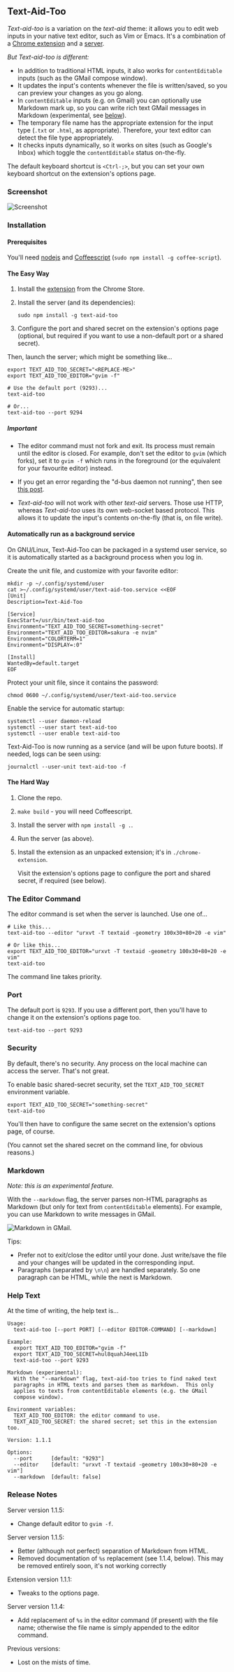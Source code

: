 ## Text-Aid-Too

*Text-aid-too* is a variation on the *text-aid* theme: it allows you to edit
web inputs in your native text editor, such as Vim or Emacs.  It's a
combination of a
[Chrome extension](https://chrome.google.com/webstore/detail/text-aid-too/klbcooigafjpbiahdjccmajnaehomajc) and a
[server](https://www.npmjs.com/package/text-aid-too).

*But Text-aid-too is different:*
- In addition to traditional HTML inputs, it also works for `contentEditable`
  inputs (such as the GMail compose window).
- It updates the input's contents whenever the file is written/saved, so you
  can preview your changes as you go along.
- In `contentEditable` inputs (e.g. on Gmail) you can optionally use Markdown
  mark up, so you can write rich text GMail messages in Markdown (experimental,
  see [below](https://github.com/smblott-github/text-aid-too#markdown)).
- The temporary file name has the appropriate extension for the input type (`.txt`
  or `.html`, as appropriate).  Therefore, your text editor can detect the file
  type appropriately.
- It checks inputs dynamically, so it works on sites (such as Google's Inbox)
  which toggle the `contentEditable` status on-the-fly.

The default keyboard shortcut is `<Ctrl-;>`, but you can set your own keyboard
shortcut on the extension's options page.

### Screenshot

![Screenshot](https://cloud.githubusercontent.com/assets/2641335/8124943/cd7c5ffe-10d8-11e5-8403-e14d18dc482d.png)

### Installation

#### Prerequisites

You'll need [nodejs](https://nodejs.org/) and [Coffeescript](http://coffeescript.org/) (`sudo npm install -g coffee-script`).

#### The Easy Way

1. Install the [extension](https://chrome.google.com/webstore/detail/klbcooigafjpbiahdjccmajnaehomajc) from the Chrome Store.
1. Install the server (and its dependencies):

    `sudo npm install -g text-aid-too`

1. Configure the port and shared secret on the extension's options page
   (optional, but required if you want to use a non-default port or a shared
   secret).


Then, launch the server; which might be something like...

    export TEXT_AID_TOO_SECRET="<REPLACE-ME>"
    export TEXT_AID_TOO_EDITOR="gvim -f"

    # Use the default port (9293)...
    text-aid-too

    # Or...
    text-aid-too --port 9294

##### Important

- The editor command must not fork and exit.  Its process must remain until the
  editor is closed.  For example, don't set the editor to `gvim` (which forks),
  set it to `gvim -f` which runs in the foreground (or the equivalent for your
  favourite editor) instead.

- If you get an error regarding the "d-bus daemon not running", then see [this post](https://github.com/smblott-github/text-aid-too/issues/5).

- *Text-aid-too* will not work with other *text-aid* servers.  Those use HTTP,
  whereas *Text-aid-too* uses its own web-socket based protocol.  This allows
  it to update the input's contents on-the-fly (that is, on file write).

#### Automatically run as a background service

On GNU/Linux, Text-Aid-Too can be packaged in a systemd user service, so it is
automatically started as a background process when you log in.

Create the unit file, and customize with your favorite editor:

    mkdir -p ~/.config/systemd/user
    cat >~/.config/systemd/user/text-aid-too.service <<EOF
    [Unit]
    Description=Text-Aid-Too
    
    [Service]
    ExecStart=/usr/bin/text-aid-too
    Environment="TEXT_AID_TOO_SECRET=something-secret"
    Environment="TEXT_AID_TOO_EDITOR=sakura -e nvim"
    Environment="COLORTERM=1"
    Environment="DISPLAY=:0"
    
    [Install]
    WantedBy=default.target
    EOF

Protect your unit file, since it contains the password:

    chmod 0600 ~/.config/systemd/user/text-aid-too.service

Enable the service for automatic startup:

    systemctl --user daemon-reload
    systemctl --user start text-aid-too
    systemctl --user enable text-aid-too

Text-Aid-Too is now running as a service (and will be upon future boots).
If needed, logs can be seen using:

    journalctl --user-unit text-aid-too -f

#### The Hard Way

1. Clone the repo.
1. `make build` - you will need Coffeescript.
1. Install the server with `npm install -g .`.
1. Run the server (as above).
1. Install the extension as an unpacked extension; it's in `./chrome-extension`.

    Visit the extension's options page to configure the port and shared secret,
    if required (see below).

### The Editor Command

The editor command is set when the server is launched.  Use one of...

    # Like this...
    text-aid-too --editor "urxvt -T textaid -geometry 100x30+80+20 -e vim"

    # Or like this...
    export TEXT_AID_TOO_EDITOR="urxvt -T textaid -geometry 100x30+80+20 -e vim"
    text-aid-too

The command line takes priority.

### Port

The default port is `9293`.
If you use a different port, then you'll have to change it on the extension's options page too.

    text-aid-too --port 9293

### Security

By default, there's no security.  Any process on the local machine can access
the server.  That's not great.

To enable basic shared-secret security, set the `TEXT_AID_TOO_SECRET` environment variable.

    export TEXT_AID_TOO_SECRET="something-secret"
    text-aid-too

You'll then have to configure the same secret on the extension's options page, of course.

(You cannot set the shared secret on the command line, for obvious reasons.)

### Markdown

*Note: this is an experimental feature.*

With the `--markdown` flag, the server parses non-HTML paragraphs as Markdown
(but only for text from `contentEditable` elements).  For example, you can use
Markdown to write messages in GMail.

![Markdown in GMail](https://cloud.githubusercontent.com/assets/2641335/8130117/dc12f86e-1107-11e5-9893-45ce83ed99b5.png).

Tips:

- Prefer not to exit/close the editor until your done.  Just write/save the file
  and your changes will be updated in the corresponding input.
- Paragraphs (separated by `\n\n`) are handled separately.  So one paragraph
  can be HTML, while the next is Markdown.

### Help Text

At the time of writing, the help text is...

```
Usage:
  text-aid-too [--port PORT] [--editor EDITOR-COMMAND] [--markdown]

Example:
  export TEXT_AID_TOO_EDITOR="gvim -f"
  export TEXT_AID_TOO_SECRET=hul8quahJ4eeL1Ib
  text-aid-too --port 9293

Markdown (experimental):
  With the "--markdown" flag, text-aid-too tries to find naked text
  paragraphs in HTML texts and parses them as markdown.  This only
  applies to texts from contentEditable elements (e.g. the GMail
  compose window).

Environment variables:
  TEXT_AID_TOO_EDITOR: the editor command to use.
  TEXT_AID_TOO_SECRET: the shared secret; set this in the extension too.

Version: 1.1.1

Options:
  --port      [default: "9293"]
  --editor    [default: "urxvt -T textaid -geometry 100x30+80+20 -e vim"]
  --markdown  [default: false]
```

### Release Notes

Server version 1.1.5:
- Change default editor to `gvim -f`.

Server version 1.1.5:
- Better (although not perfect) separation of Markdown from HTML.
- Removed documentation of `%s` replacement (see 1.1.4, below).  This may be
  removed entirely soon, it's not working correctly

Extension version 1.1.1:
- Tweaks to the options page.

Server version 1.1.4:
- Add replacement of `%s` in the editor command (if present) with the file
  name; otherwise the file name is simply appended to the editor command.

Previous versions:
- Lost on the mists of time.
